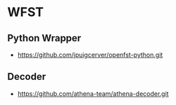 # WFST

## Python Wrapper
* https://github.com/jpuigcerver/openfst-python.git

## Decoder
* https://github.com/athena-team/athena-decoder.git
